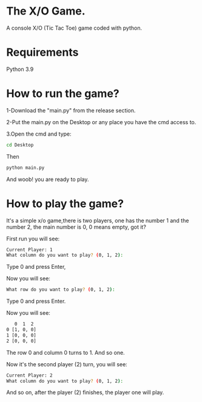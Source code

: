 # The X/O Game.
A console X/O (Tic Tac Toe) game coded with python.
# Requirements
Python 3.9
# How to run the game?
1-Download the "main.py" from the release section.

2-Put the main.py on the Desktop or any place you have the cmd access to.

3.Open the cmd and type:
```bash
cd Desktop
```
Then
```bash
python main.py
```
And woob! you are ready to play.
# How to play the game?
It's a simple x/o game,there is two players, one has the number 1 and the number 2, the main number is 0, 0 means empty, got it?

First run you will see:

```bash
Current Player: 1
What column do you want to play? (0, 1, 2):
```
Type 0 and press Enter,

Now you will see:

```bash
What row do you want to play? (0, 1, 2):
```
Type 0 and press Enter.

Now you will see:


```bash
   0  1  2
0 [1, 0, 0]
1 [0, 0, 0]
2 [0, 0, 0]
```
The row 0 and column 0 turns to 1.
And so one.

Now it's the second player (2) turn, you will see:

```bash
Current Player: 2
What column do you want to play? (0, 1, 2):
```
And so on, after the player (2) finishes, the player one will play.
